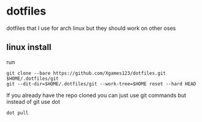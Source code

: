 # dotfiles
dotfiles that I use for arch linux but they should work on other oses


## linux install
run
```
git clone --bare https://github.com/Xgames123/dotfiles.git $HOME/.dotfiles/git
git --dit-dir=$HOME/.dotfiles/git --work-tree=$HOME reset --hard HEAD
```
If you already have the repo cloned you can just use git commands but instead of git use dot
```
dot pull
```
